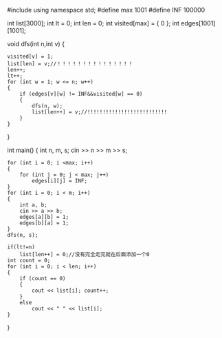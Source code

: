 #include<iostream>
using namespace std;
#define max 1001
#define INF 100000

int list[3000];
int lt = 0;
int len = 0;
int visited[max] = { 0 };
int edges[1001][1001];

void dfs(int n,int v)
{
	
	visited[v] = 1;
	list[len] = v;//！！！！！！！！！！！！！！！
	len++;
	lt++;
	for (int w = 1; w <= n; w++)
	{
		if (edges[v][w] != INF&&visited[w] == 0)
		{
			dfs(n, w);
			list[len++] = v;//!!!!!!!!!!!!!!!!!!!!!!!!!!
		}
	}
}

int main()
{
	int n, m, s;
	cin >> n >> m >> s;

	for (int i = 0; i <max; i++)
	{
		for (int j = 0; j < max; j++)
			edges[i][j] = INF;
	}
	for (int i = 0; i < m; i++)
	{
		int a, b;
		cin >> a >> b;
		edges[a][b] = 1;
		edges[b][a] = 1;
	}
	dfs(n, s);

	if(lt!=n)
		list[len++] = 0;//没有完全走完就在后面添加一个0
	int count = 0;
	for (int i = 0; i < len; i++)
	{
		if (count == 0)
		{
			cout << list[i]; count++;
		}
		else
			cout << " " << list[i];
	}

}
